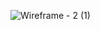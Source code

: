 ![Wireframe - 2 (1)](https://github.com/user-attachments/assets/5a0091a7-08b9-417c-ab50-5fcba47e1e79)
